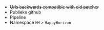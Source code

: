 * ~~Urls backwards compatible with old patcher~~
* Publieke github
* Pipeline
* Namespace `HH` > `HappyHorizon`